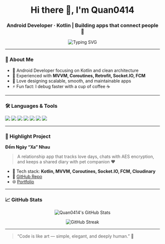 <h1 align="center">Hi there 👋, I'm Quan0414</h1>
<h3 align="center">Android Developer · Kotlin | Building apps that connect people 💬</h3>

<p align="center">
  <img src="https://readme-typing-svg.herokuapp.com?font=Fira+Code&weight=500&pause=1000&center=true&vCenter=true&width=450&lines=Android+Developer+%7C+Kotlin+Enthusiast;Building+modern+mobile+apps📱;Clean+Architecture+%26+MVVM+believer;Always+learning+something+new🚀" alt="Typing SVG" />
</p>

---

### 🧠 About Me
- 💼 Android Developer focusing on Kotlin and clean architecture  
- 🧩 Experienced with **MVVM, Coroutines, Retrofit, Socket.IO, FCM**  
- 💬 Love designing scalable, smooth, and maintainable apps  
- ⚡ Fun fact: I debug faster with a cup of coffee ☕

---

### 🛠️ Languages & Tools
<p align="left">
  <img src="https://img.shields.io/badge/Kotlin-7F52FF?style=for-the-badge&logo=kotlin&logoColor=white"/>
  <img src="https://img.shields.io/badge/Android-3DDC84?style=for-the-badge&logo=android&logoColor=white"/>
  <img src="https://img.shields.io/badge/Java-007396?style=for-the-badge&logo=java&logoColor=white"/>
  <img src="https://img.shields.io/badge/Retrofit-007396?style=for-the-badge&logo=square&logoColor=white"/>
  <img src="https://img.shields.io/badge/Firebase-FFCA28?style=for-the-badge&logo=firebase&logoColor=black"/>
  <img src="https://img.shields.io/badge/Git-F05032?style=for-the-badge&logo=git&logoColor=white"/>
  <img src="https://img.shields.io/badge/Android%20Studio-3DDC84?style=for-the-badge&logo=android-studio&logoColor=white"/>
</p>

---

### 🚀 Highlight Project
**Đếm Ngày “Xa” Nhau**  
> A relationship app that tracks love days, chats with AES encryption, and keeps a shared diary with pet companion ❤️

- 📱 Tech stack: **Kotlin, MVVM, Coroutines, Socket.IO, FCM, Cloudinary**
- 🔗 [GitHub Repo](https://github.com/Quan0414)
- 🌐 [Portfolio](https://quan-dev.online)

---

### 📈 GitHub Stats
<p align="center">
  <img src="https://github-readme-stats.vercel.app/api?username=Quan0414&show_icons=true&theme=tokyonight" alt="Quan0414's GitHub Stats"/>
</p>

<p align="center">
  <img src="https://github-readme-streak-stats.herokuapp.com?user=Quan0414&theme=tokyonight&hide_border=true" alt="GitHub Streak"/>
</p>

---

> “Code is like art — simple, elegant, and deeply human.” 🎨

